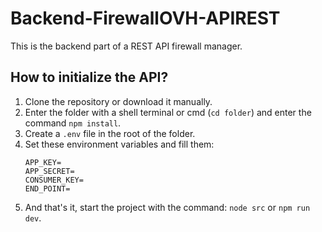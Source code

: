 # Backend-FirewallOVH-APIREST

This is the backend part of a REST API firewall manager.

## How to initialize the API?

1. Clone the repository or download it manually.
2. Enter the folder with a shell terminal or cmd (`cd folder`) and enter the command `npm install`.
3. Create a `.env` file in the root of the folder.
4. Set these environment variables and fill them:
    ```
    APP_KEY=
    APP_SECRET=
    CONSUMER_KEY=
    END_POINT=
    ```
5. And that's it, start the project with the command: `node src` or `npm run dev`.
